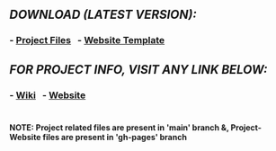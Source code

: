 ## _DOWNLOAD (LATEST VERSION):_
<h3>
  - <a href="https://github.com/HypertextAssassin0273/Modern_Snakes_And_Ladders-PF_Project/archive/v1.0.zip">Project Files</a>
  &nbsp;
  - <a href="https://github.com/HypertextAssassin0273/Modern_Snakes_And_Ladders-PF_Project/archive/web2.2.zip">Website Template</a>
</h3>

## _FOR PROJECT INFO, VISIT ANY LINK BELOW:_
<h3>
  - <a href="https://github.com/HypertextAssassin0273/Modern_Snakes_And_Ladders-PF_Project/wiki">Wiki</a>
  &nbsp;
  - <a href="https://hypertextassassin0273.github.io/Modern_Snakes_And_Ladders-PF_Project/">Website</a>
</h3>

# 
**NOTE: Project related files are present in 'main' branch &, Project-Website files are present in 'gh-pages' branch**
